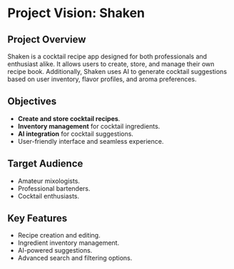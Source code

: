 # Project Vision: Shaken

## Project Overview
Shaken is a cocktail recipe app designed for both professionals and enthusiast alike. It allows users to create, store, and manage their own recipe book. Additionally, Shaken uses AI to generate cocktail suggestions based on user inventory, flavor profiles, and aroma preferences.

## Objectives
- **Create and store cocktail recipes**.
- **Inventory management** for cocktail ingredients.
- **AI integration** for cocktail suggestions.
- User-friendly interface and seamless experience.

## Target Audience
- Amateur mixologists.
- Professional bartenders.
- Cocktail enthusiasts.

## Key Features
- Recipe creation and editing.
- Ingredient inventory management.
- AI-powered suggestions.
- Advanced search and filtering options.

<!--stackedit_data:
eyJoaXN0b3J5IjpbMTM0Nzc5NDMzMCwxODg2ODQ1NjU0XX0=
-->